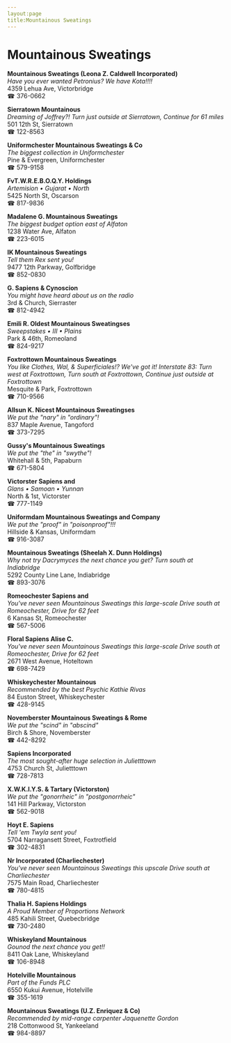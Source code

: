```yaml
---
layout:page
title:Mountainous Sweatings
---
```

# Mountainous Sweatings

**Mountainous Sweatings (Leona Z. Caldwell Incorporated)**  
_Have you ever wanted Petronius? We have Kota!!!!_  
4359 Lehua Ave, Victorbridge  
☎ 376-0662



**Sierratown Mountainous**  
_Dreaming of Joffrey?! 
Turn just outside at Sierratown, Continue for 61 miles_  
501 12th St, Sierratown  
☎ 122-8563



**Uniformchester Mountainous Sweatings & Co**  
_The biggest collection in Uniformchester_  
Pine & Evergreen, Uniformchester  
☎ 579-9158



**FvT.W.R.E.B.O.Q.Y. Holdings**  
_Artemision • Gujarat • North_  
5425 North St, Oscarson  
☎ 817-9836



**Madalene G. Mountainous Sweatings**  
_The biggest budget option east of Alfaton_  
1238 Water Ave, Alfaton  
☎ 223-6015



**IK Mountainous Sweatings**  
_Tell them Rex sent you!_  
9477 12th Parkway, Golfbridge  
☎ 852-0830



**G. Sapiens & Cynoscion**  
_You might have heard about us on the radio_  
3rd & Church, Sierraster  
☎ 812-4942



**Emili R. Oldest Mountainous Sweatingses**  
_Sweepstakes • III • Plains_  
Park & 46th, Romeoland  
☎ 824-9217



**Foxtrottown Mountainous Sweatings**  
_You like Clothes, Wal, & Superficiales!? We've got it! 
Interstate 83: Turn west at Foxtrottown, Turn south at Foxtrottown, Continue just outside at Foxtrottown_  
Mesquite & Park, Foxtrottown  
☎ 710-9566



**Allsun K. Nicest Mountainous Sweatingses**  
_We put the "nary" in "ordinary"!_  
837 Maple Avenue, Tangoford  
☎ 373-7295



**Gussy's Mountainous Sweatings**  
_We put the "the" in "swythe"!_  
Whitehall & 5th, Papaburn  
☎ 671-5804



**Victorster Sapiens and**  
_Glans • Samoan • Yunnan_  
North & 1st, Victorster  
☎ 777-1149



**Uniformdam Mountainous Sweatings and Company**  
_We put the "proof" in "poisonproof"!!!_  
Hillside & Kansas, Uniformdam  
☎ 916-3087



**Mountainous Sweatings (Sheelah X. Dunn Holdings)**  
_Why not try Dacrymyces the next chance you get? 
Turn south at Indiabridge_  
5292 County Line Lane, Indiabridge  
☎ 893-3076



**Romeochester Sapiens and**  
_You've never seen Mountainous Sweatings this large-scale 
Drive south at Romeochester, Drive for 62 feet_  
6 Kansas St, Romeochester  
☎ 567-5006



**Floral Sapiens Alise C.**  
_You've never seen Mountainous Sweatings this large-scale 
Drive south at Romeochester, Drive for 62 feet_  
2671 West Avenue, Hoteltown  
☎ 698-7429



**Whiskeychester Mountainous**  
_Recommended by the best Psychic Kathie Rivas_  
84 Euston Street, Whiskeychester  
☎ 428-9145



**Novemberster Mountainous Sweatings & Rome**  
_We put the "scind" in "abscind"_  
Birch & Shore, Novemberster  
☎ 442-8292



**Sapiens Incorporated**  
_The most sought-after huge selection in Julietttown_  
4753 Church St, Julietttown  
☎ 728-7813



**X.W.K.I.Y.S. & Tartary (Victorston)**  
_We put the "gonorrheic" in "postgonorrheic"_  
141 Hill Parkway, Victorston  
☎ 562-9018



**Hoyt E. Sapiens**  
_Tell 'em Twyla sent you!_  
5704 Narragansett Street, Foxtrotfield  
☎ 302-4831



**Nr Incorporated (Charliechester)**  
_You've never seen Mountainous Sweatings this upscale 
Drive south at Charliechester_  
7575 Main Road, Charliechester  
☎ 780-4815



**Thalia H. Sapiens Holdings**  
_A Proud Member of Proportions Network_  
485 Kahili Street, Quebecbridge  
☎ 730-2480



**Whiskeyland Mountainous**  
_Gounod the next chance you get!!_  
8411 Oak Lane, Whiskeyland  
☎ 106-8948



**Hotelville Mountainous**  
_Part of the Funds PLC_  
6550 Kukui Avenue, Hotelville  
☎ 355-1619



**Mountainous Sweatings (U.Z. Enriquez & Co)**  
_Recommended by mid-range carpenter Jaquenette Gordon_  
218 Cottonwood St, Yankeeland  
☎ 984-8897



